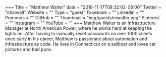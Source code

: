 +++
Title = "Matthew Walter"
date = "2018-11-17T08:32:02-08:00"
Twitter = "ohaiwalt"
Website = ""
Type = "guest"
Facebook = ""
Linkedin = ""
Pronouns = ""
GitHub = ""
Thumbnail = "img/guests/mwalter.png"
Pinterest = ""
Instagram = ""
YouTube = ""
+++
Matthew Walter is an Infrastructure Manager at North American Power, where he works hard at keeping the lights on. After having to manually reset passwords on over 1000 clients once early in his career, Matthew is passionate about automation and infrastructure as code. He lives in Connecticut on a sailboat and loves cat pictures and bad puns.

